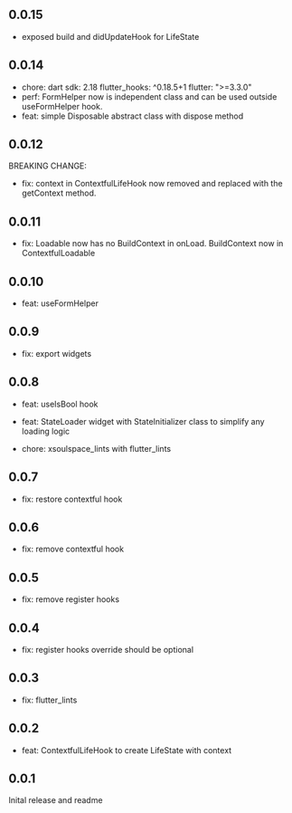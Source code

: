 ## 0.0.15

- exposed build and didUpdateHook for LifeState

## 0.0.14

- chore:
  dart sdk: 2.18
  flutter_hooks: ^0.18.5+1
  flutter: ">=3.3.0"
- perf: FormHelper now is independent class and can be used outside useFormHelper hook.
- feat: simple Disposable abstract class with dispose method

## 0.0.12

BREAKING CHANGE:

- fix: context in ContextfulLifeHook now removed and replaced with the getContext method.

## 0.0.11

- fix: Loadable now has no BuildContext in onLoad. BuildContext now in ContextfulLoadable

## 0.0.10

- feat: useFormHelper

## 0.0.9

- fix: export widgets

## 0.0.8

- feat: useIsBool hook
- feat: StateLoader widget with StateInitializer class to simplify any loading logic

- chore: xsoulspace_lints with flutter_lints

## 0.0.7

- fix: restore contextful hook

## 0.0.6

- fix: remove contextful hook

## 0.0.5

- fix: remove register hooks

## 0.0.4

- fix: register hooks override should be optional

## 0.0.3

- fix: flutter_lints

## 0.0.2

- feat: ContextfulLifeHook to create LifeState with context

## 0.0.1

Inital release and readme

